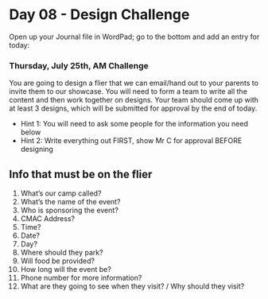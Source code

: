 # Day 08 - Design Challenge #

Open up your Journal file in WordPad; go to the bottom and add an entry for today:
### Thursday, July 25th, AM Challenge ###
You are going to design a flier that we can email/hand out to your parents to invite them to our showcase. You will need to form a team to write all the content and then work together on designs. Your team should come up with at least 3 designs, which will be submitted for approval by the end of today.

- Hint 1: You will need to ask some people for the information you need below
- Hint 2: Write everything out FIRST, show Mr C for approval BEFORE designing

## Info that must be on the flier ##
1. What’s our camp called?
2. What’s the name of the event?
3. Who is sponsoring the event?
4. CMAC Address?
5. Time?
6. Date?
7. Day?
8. Where should they park?
9. Will food be provided?
10. How long will the event be?
11. Phone number for more information?
12. What are they going to see when they visit? / Why should they visit?
